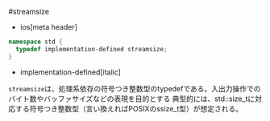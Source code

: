 #streamsize
* ios[meta header]

```cpp
namespace std {
  typedef implementation-defined streamsize;
}
```
* implementation-defined[italic]

`streamsize`は、処理系依存の符号つき整数型のtypedefである。入出力操作でのバイト数やバッファサイズなどの表現を目的とする
典型的には、std::size_tに対応する符号つき整数型（言い換えればPOSIXのssize_t型）が想定される。
